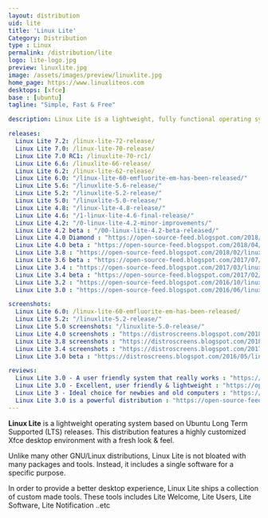 ```yaml
---
layout: distribution
uid: lite
title: 'Linux Lite'
Category: Distribution
type : Linux
permalink: /distribution/lite
logo: lite-logo.jpg
preview: linuxlite.jpg
image: /assets/images/preview/linuxlite.jpg
home_page: https://www.linuxliteos.com
desktops: [xfce]
base : [ubuntu]
tagline: "Simple, Fast & Free"

description: Linux Lite is a lightweight, fully functional operating system built on top of Ubuntu. It includes a good collection of applications to serve your day to day needs.

releases:
  Linux Lite 7.2: /linux-lite-72-release/
  Linux Lite 7.0: /linux-lite-70-release/
  Linux Lite 7.0 RC1: /linuxlite-70-rc1/
  Linux Lite 6.6: /linuxlite-66-release/
  Linux Lite 6.2: /linux-lite-62-release/
  Linux Lite 6.0: "/linux-lite-60-emfluorite-em-has-been-released/"
  Linux Lite 5.6: "/linuxlite-5.6-release/"
  Linux Lite 5.2: "/linuxlite-5.2-release/"
  Linux Lite 5.0: "/linuxlite-5.0-release/"
  Linux Lite 4.8: "/linux-lite-4.8-release/"
  Linux Lite 4.6: "/1-linux-lite-4.6-final-release/"
  Linux Lite 4.2: "/0-linux-lite-4.2-minor-improvements/"
  Linux Lite 4.2 beta : "/00-linux-lite-4.2-beta-released/"
  Linux Lite 4.0 Diamond : "https://open-source-feed.blogspot.com/2018/06/linux-lite-40-diamond-released-with.html"
  Linux Lite 4.0 beta : "https://open-source-feed.blogspot.com/2018/04/linux-lite-40-beta-released-with-new.html"
  Linux Lite 3.8 : "https://open-source-feed.blogspot.com/2018/02/linux-lite-38-released-based-on-ubuntu.html"
  Linux Lite 3.6 beta : "https://open-source-feed.blogspot.com/2017/07/linux-lite-36-beta-announced-with.html"
  Linux Lite 3.4 : "https://open-source-feed.blogspot.com/2017/03/linux-lite-34-released-with-easily.html"
  Linux Lite 3.4 beta : "https://open-source-feed.blogspot.com/2017/02/linux-lite-34-beta-released-based-on.html"
  Linux Lite 3.2 : "https://open-source-feed.blogspot.com/2016/10/linux-lite-32-released-includes.html"
  Linux Lite 3.0 : "https://open-source-feed.blogspot.com/2016/06/linux-lite-30-final-released-with-new.html"

screenshots:
  Linux Lite 6.0: /linux-lite-60-emfluorite-em-has-been-released/
  Linux Lite 5.2: "/linuxlite-5.2-release/"
  Linux Lite 5.0 screenshots: "/linuxlite-5.0-release/"
  Linux Lite 4.0 screenshots : "https://distroscreens.blogspot.com/2018/07/linux-lite-40-diamond-screenshots.html"
  Linux Lite 3.8 screenshots : "https://distroscreens.blogspot.com/2018/02/linux-lite-38-final-screenshots.html"
  Linux Lite 3.4 screenshots : "https://distroscreens.blogspot.com/2017/04/linux-lite-34-screenshots.html"
  Linux Lite 3.0 beta : "https://distroscreens.blogspot.com/2016/05/linux-lite-30-beta-screenshots.html"

reviews:
  Linux Lite 3.0 - A user friendly system that really works : "https://open-source-feed.blogspot.com/2016/09/linux-lite-30-user-friendly-system-that.html"
  Linux Lite 3.0 - Excellent, user friendly & lightweight : "https://open-source-feed.blogspot.com/2016/07/linux-lite-30-excellent-user-friendly.html"
  Linux Lite 3 - Ideal choice for newbies and old computers : "https://open-source-feed.blogspot.com/2016/07/linux-lite-3-ideal-choice-for-newbies.html"
  Linux Lite 3.0 is a powerful distribution : "https://open-source-feed.blogspot.com/2016/06/linux-lite-30-is-powerful-distribution.html"
---
```


**Linux Lite** is a lightweight operating system based on Ubuntu Long Term Supported (LTS) releases. This distribution features a highly customized Xfce desktop environment with a fresh look & feel.

Unlike many other GNU/Linux distributions, Linux Lite is not bloated with many packages and tools. Instead, it includes a single software for a specific purpose. 

In order to provide a better desktop experience, Linux Lite ships a collection of custom made tools. These tools includes Lite Welcome, Lite Users, Lite Software, Lite Notification ..etc